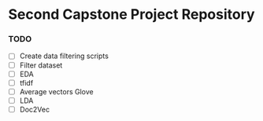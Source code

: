 # Second Capstone Project Repository

### TODO

-[ ] Create data filtering scripts
-[ ] Filter dataset
-[ ] EDA
-[ ] tfidf
-[ ] Average vectors Glove
-[ ] LDA
-[ ] Doc2Vec
